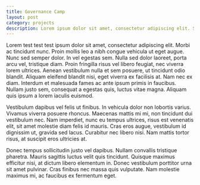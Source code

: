 ```yaml
---
title: Governance Camp
layout: post
category: projects
description: Lorem ipsum dolor sit amet, consectetur adipiscing elit. Suspendisse id mauris felis. Nam maximus blandit magna, vitae sodales sem euismod ut. Sed aliquam odio lacus, in congue dolor faucibus ut.
---
```


Lorem test test test ipsum dolor sit amet, consectetur adipiscing elit. Morbi ac tincidunt nunc. Proin mollis leo a nibh congue vehicula ut eget augue. Nunc sed semper dolor. In vel egestas sem. Nulla sed dolor laoreet, porta arcu vel, tristique diam. Proin fringilla risus vel libero feugiat, nec viverra lorem ultrices. Aenean vestibulum nulla et sem posuere, ut tincidunt odio blandit. Aliquam eleifend blandit nisi, eget viverra ex facilisis at. Nam nec ex diam. Interdum et malesuada fames ac ante ipsum primis in faucibus. Nullam justo sem, consequat a egestas quis, luctus vitae magna. Aliquam quis ipsum a lorem iaculis euismod.

Vestibulum dapibus vel felis ut finibus. In vehicula dolor non lobortis varius. Vivamus viverra posuere rhoncus. Maecenas mattis mi mi, non tincidunt dui vestibulum nec. Nam imperdiet, nunc eu tempus ultrices, risus est venenatis elit, sit amet molestie diam felis id mauris. Cras eros augue, vestibulum id dignissim ut, gravida sed lacus. Curabitur nec libero nisi. Nam mattis tortor risus, at suscipit eros ultricies at.

Donec tempus sollicitudin justo vel dapibus. Nullam convallis tristique pharetra. Mauris sagittis luctus velit quis tincidunt. Quisque maximus efficitur nisi, at dictum libero elementum in. Donec vestibulum porttitor urna sit amet pulvinar. Cras finibus nec massa quis vulputate. Nam molestie maximus mi, ac faucibus ex fermentum eget.
